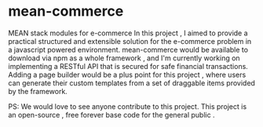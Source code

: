 # mean-commerce
MEAN stack modules for e-commerce
In this project , I aimed to provide a practical structured and extensible solution for the e-commerce problem in a javascript powered environment.
mean-commerce would be available to download via npm as a whole framework , and I'm currently working on implementing a RESTful API that is secured for safe financial transactions.
Adding a page builder would be a plus point for this project , where users can generate their custom templates from a set of draggable items provided by the framework.

PS:
We would love to see anyone contribute to this project.
This project is an open-source , free forever base code for the general public .
